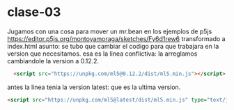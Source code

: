 # clase-03

Jugamos con una cosa para mover un mr.bean en los ejemplos de p5js <https://editor.p5js.org/montoyamoraga/sketches/Fy6d1rew6> transformado a index.html
asunto: se tubo que cambiar el codigo para que trabajara en la version que necesitamos.
esa es la linea conflictiva: la arreglamos cambiandole la version a 0.12.2.
```html
  <script src="https://unpkg.com/ml5@0.12.2/dist/ml5.min.js"></script>
```
antes la linea tenia la version latest: que es la ultima version.
```html
<script src="https://unpkg.com/ml5@latest/dist/ml5.min.js" type="text/javascript"></script>
```


